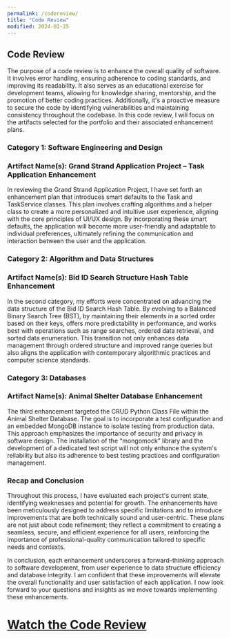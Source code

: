 ```yaml
---
permalink: /codereview/
title: "Code Review"
modified: 2024-02-25
---
```


## Code Review

The purpose of a code review is to enhance the overall quality of software. It involves error handling, ensuring adherence to coding standards, and improving its readability. It also serves as an educational exercise for development teams, allowing for knowledge sharing, mentorship, and the promotion of better coding practices. Additionally, it's a proactive measure to secure the code by identifying vulnerabilities and maintaining consistency throughout the codebase. In this code review, I will focus on the artifacts selected for the portfolio and their associated enhancement plans.

### Category 1: Software Engineering and Design
### Artifact Name(s): Grand Strand Application Project – Task Application Enhancement

In reviewing the Grand Strand Application Project, I have set forth an enhancement plan that introduces smart defaults to the Task and TaskService classes. This plan involves crafting algorithms and a helper class to create a more personalized and intuitive user experience, aligning with the core principles of UI/UX design. By incorporating these smart defaults, the application will become more user-friendly and adaptable to individual preferences, ultimately refining the communication and interaction between the user and the application.

### Category 2: Algorithm and Data Structures
### Artifact Name(s): Bid ID Search Structure Hash Table Enhancement

In the second category, my efforts were concentrated on advancing the data structure of the Bid ID Search Hash Table. By evolving to a Balanced Binary Search Tree (BST), by maintaining their elements in a sorted order based on their keys, offers more predictability in performance, and works best with operations such as range searches, ordered data retrieval, and sorted data enumeration. This transition not only enhances data management through ordered structure and improved range queries but also aligns the application with contemporary algorithmic practices and computer science standards.

### Category 3: Databases
### Artifact Name(s): Animal Shelter Database Enhancement

The third enhancement targeted the CRUD Python Class File within the Animal Shelter Database. The goal is to incorporate a test configuration and an embedded MongoDB instance to isolate testing from production data. This approach emphasizes the importance of security and privacy in software design. The installation of the “mongomock” library and the development of a dedicated test script will not only enhance the system's reliability but also its adherence to best testing practices and configuration management.

### Recap and Conclusion

Throughout this process, I have evaluated each project's current state, identifying weaknesses and potential for growth. The enhancements have been meticulously designed to address specific limitations and to introduce improvements that are both technically sound and user-centric. These plans are not just about code refinement; they reflect a commitment to creating a seamless, secure, and efficient experience for all users, reinforcing the importance of professional-quality communication tailored to specific needs and contexts.

In conclusion, each enhancement underscores a forward-thinking approach to software development, from user experience to data structure efficiency and database integrity. I am confident that these improvements will elevate the overall functionality and user satisfaction of each application. I now look forward to your questions and insights as we move towards implementing these enhancements.


# [Watch the Code Review]([[https://youtu.be/ggLI6QEsQFY]](https://www.youtube.com/watch?v=ggLI6QEsQFY)https://www.youtube.com/watch?v=ggLI6QEsQFY])
